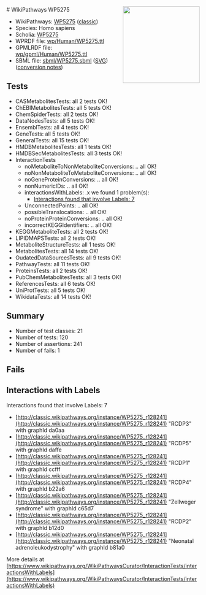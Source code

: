 <img style="float: right; width: 200px" src="https://upload.wikimedia.org/wikipedia/commons/thumb/8/83/Wplogo_with_text_500.png/640px-Wplogo_with_text_500.png" />
# WikiPathways WP5275

* WikiPathways: [WP5275](https://wikipathways.org/pathways/WP5275) ([classic](https://classic.wikipathways.org/instance/WP5275))
* Species: Homo sapiens
* Scholia: [WP5275](https://scholia.toolforge.org/wikipathways/WP5275)
* WPRDF file: [wp/Human/WP5275.ttl](../wp/Human/WP5275.ttl)
* GPMLRDF file: [wp/gpml/Human/WP5275.ttl](../wp/gpml/Human/WP5275.ttl)
* SBML file: [sbml/WP5275.sbml](../sbml/WP5275.sbml) ([SVG](../sbml/WP5275.svg)) ([conversion notes](../sbml/WP5275.txt))

## Tests
* CASMetabolitesTests: all 2 tests OK!
* ChEBIMetabolitesTests: all 5 tests OK!
* ChemSpiderTests: all 2 tests OK!
* DataNodesTests: all 5 tests OK!
* EnsemblTests: all 4 tests OK!
* GeneTests: all 5 tests OK!
* GeneralTests: all 15 tests OK!
* HMDBMetabolitesTests: all 1 tests OK!
* HMDBSecMetabolitesTests: all 3 tests OK!
* InteractionTests
    * noMetaboliteToNonMetaboliteConversions: .. all OK!
    * noNonMetaboliteToMetaboliteConversions: .. all OK!
    * noGeneProteinConversions: .. all OK!
    * nonNumericIDs: .. all OK!
    * interactionsWithLabels: .x we found 1 problem(s):
        * [Interactions found that involve Labels: 7](#630d267e)
    * UnconnectedPoints: .. all OK!
    * possibleTranslocations: .. all OK!
    * noProteinProteinConversions: .. all OK!
    * incorrectKEGGIdentifiers: .. all OK!
* KEGGMetaboliteTests: all 2 tests OK!
* LIPIDMAPSTests: all 2 tests OK!
* MetaboliteStructureTests: all 1 tests OK!
* MetabolitesTests: all 14 tests OK!
* OudatedDataSourcesTests: all 9 tests OK!
* PathwayTests: all 11 tests OK!
* ProteinsTests: all 2 tests OK!
* PubChemMetabolitesTests: all 3 tests OK!
* ReferencesTests: all 6 tests OK!
* UniProtTests: all 5 tests OK!
* WikidataTests: all 14 tests OK!


## Summary

* Number of test classes: 21
* Number of tests: 120
* Number of assertions: 241
* Number of fails: 1

## Fails

<a name="630d267e" />

## Interactions with Labels

Interactions found that involve Labels: 7

* [http://classic.wikipathways.org/instance/WP5275_r128241](http://classic.wikipathways.org/instance/WP5275_r128241) "RCDP3" with graphId da0aa
* [http://classic.wikipathways.org/instance/WP5275_r128241](http://classic.wikipathways.org/instance/WP5275_r128241) "RCDP5" with graphId daffe
* [http://classic.wikipathways.org/instance/WP5275_r128241](http://classic.wikipathways.org/instance/WP5275_r128241) "RCDP1" with graphId ccfff
* [http://classic.wikipathways.org/instance/WP5275_r128241](http://classic.wikipathways.org/instance/WP5275_r128241) "RCDP4" with graphId b22a6
* [http://classic.wikipathways.org/instance/WP5275_r128241](http://classic.wikipathways.org/instance/WP5275_r128241) "Zellweger
syndrome" with graphId c65d7
* [http://classic.wikipathways.org/instance/WP5275_r128241](http://classic.wikipathways.org/instance/WP5275_r128241) "RCDP2" with graphId b12d0
* [http://classic.wikipathways.org/instance/WP5275_r128241](http://classic.wikipathways.org/instance/WP5275_r128241) "Neonatal 
adrenoleukodystrophy" with graphId b81a0


More details at [https://www.wikipathways.org/WikiPathwaysCurator/InteractionTests/interactionsWithLabels](https://www.wikipathways.org/WikiPathwaysCurator/InteractionTests/interactionsWithLabels)

